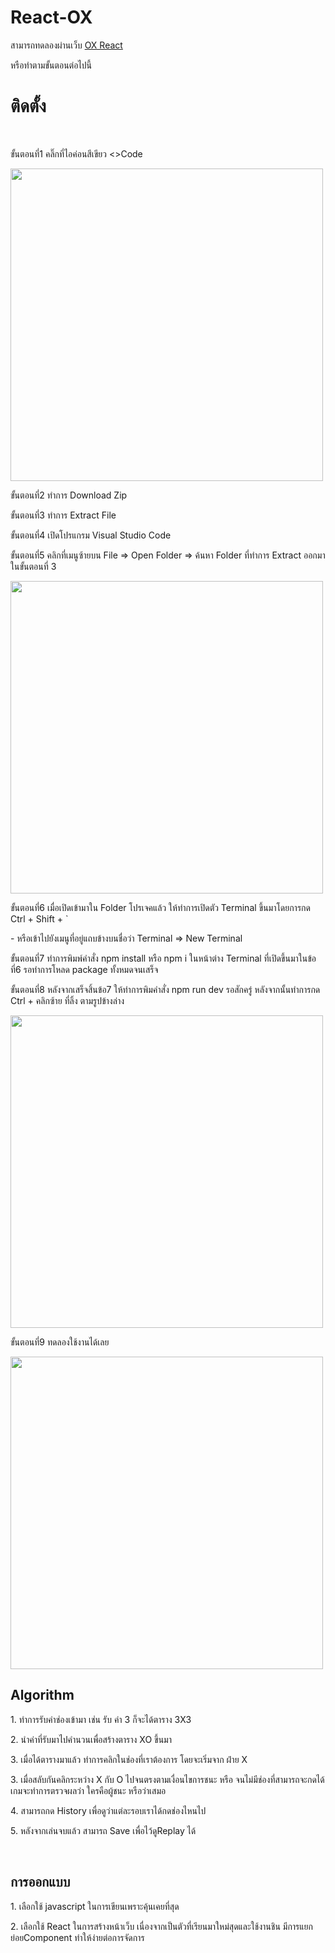 # React-OX

<p>สามารถทดลองผ่านเว็บ <a href='https://react-ox.vercel.app/' target='_blank'>OX React</a></p>
<p>หรือทำตามขั้นตอนต่อไปนี้</p>

<h1>ติดตั้ง</h1>
<br>
 <p> ขั้นตอนที่1 คลิ๊กที่ไอค่อนสีเขียว <>Code</p>
 <a><img style='width:500px' src='https://res.cloudinary.com/dywesykq1/image/upload/v1669465100/pic1_wr2wit.png'/></a>
 <p> ขั้นตอนที่2 ทำการ Download Zip</p>
 <p> ขั้นตอนที่3 ทำการ Extract File </p>
 <p> ขั้นตอนที่4 เปิดโปรแกรม Visual Studio Code </p>
 <p> ขั้นตอนที่5 คลิกที่เมนูซ้ายบน File => Open Folder => ค้นหา Folder ที่ทำการ Extract ออกมาในขั้นตอนที่ 3 </p>

 <a><img style='width:500px' src='https://res.cloudinary.com/dywesykq1/image/upload/v1669466060/pic2_wiyprr.png' /></a>
 <p> ขั้นตอนที่6 เมื่อเปิดเข้ามาใน Folder โปรเจคแล้ว ให้ทำการเปิดตัว Terminal ขึ้นมาโดยการกด  Ctrl + Shift + ` </p>
 <p> - หรือเข้าไปยังเมนูที่อยู่แถบข้างบนชื่อว่า Terminal => New Terminal</p>
 <p> ขั้นตอนที่7 ทำการพิมพ์คำสั่ง npm install หรือ npm i ในหน้าต่าง Terminal ที่เปิดขึ้นมาในข้อที่6 รอทำการโหลด package ทั้งหมดจนเสร็จ</p>
 <p> ขั้นตอนที่8 หลังจากเสร็จสิ้นข้อ7 ให้ทำการพิมคำสั่ง npm run dev รอสักครู่ หลังจากนั้นทำการกด Ctrl + คลิกซ้าย ที่ลิ้ง ตามรูปข้างล่าง </p>
  <a><img style='width:500px' src='https://res.cloudinary.com/dywesykq1/image/upload/v1669466886/pic3_clvol0.png' /></a>
 <p> ขั้นตอนที่9 ทดลองใช้งานได้เลย</p>
 <a><img style='width:500px' src='https://res.cloudinary.com/dywesykq1/image/upload/v1669479528/pic4_ph5quz.png' /></a>
 
 <br>
<h2> Algorithm </h2>
  <p> 1. ทำการรับค่าช่องเข้ามา เช่น รับ ค่า 3 ก็จะได้ตาราง 3X3 </p>
  <p> 2. นำค่าที่รับมาไปคำนวนเพื่อสร้างตาราง XO ขึ้นมา</p>
  <p> 3. เมื่อได้ตารางมาแล้ว ทำการคลิกในช่องที่เราต้องการ โดยจะเริ่มจาก ฝ่าย X </p>
  <p> 3. เมื่อสลับกันคลิกระหว่าง X กับ O ไปจนตรงตามเงื่อนไขการชนะ หรือ จนไม่มีช่องที่สามารถจะกดได้เกมจะทำการตรวจผลว่า ใครคือผู้ชนะ หรือว่าเสมอ </p>
  <p> 4. สามารถกด History เพื่อดูว่าแต่ละรอบเราได้กดช่องไหนไป </p>
  <p> 5. หลังจากเล่นจบแล้ว สามารถ Save เพื่อไว้ดูReplay ได้</p>
  
   <br>
 <h2> การออกแบบ </h2>
 <p> 1. เลือกใช้ javascript ในการเขียนเพราะคุ้นเคยที่สุด </p>
 <p> 2. เลือกใช้ React ในการสร้างหน้าเว็บ เนื่องจากเป็นตัวที่เรียนมาใหม่สุดและใช้งานชิน มีการแยกย่อยComponent ทำให้ง่ายต่อการจัดการ </p>
 
